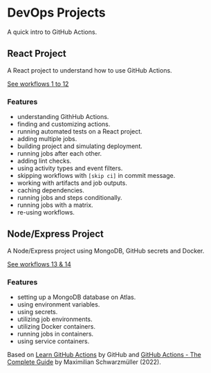 # DevOps Projects

A quick intro to GitHub Actions.

## React Project

A React project to understand how to use GitHub Actions.

[See workflows 1 to 12](.github/workflows)

### Features

- understanding GithHub Actions.
- finding and customizing actions.
- running automated tests on a React project.
- adding multiple jobs.
- building project and simulating deployment.
- running jobs after each other.
- adding lint checks.
- using activity types and event filters.
- skipping workflows with `[skip ci]` in commit message.
- working with artifacts and job outputs.
- caching dependencies.
- running jobs and steps conditionally.
- running jobs with a matrix.
- re-using workflows.

## Node/Express Project

A Node/Express project using MongoDB, GitHub secrets and Docker.

[See workflows 13 & 14](.github/workflows)

### Features

- setting up a MongoDB database on Atlas.
- using environment variables.
- using secrets.
- utilizing job environments.
- utilizing Docker containers.
- running jobs in containers.
- using service containers.

Based on [Learn GitHub Actions](https://docs.github.com/en/actions/learn-github-actions) by GitHub and [GitHub Actions - The Complete Guide](https://www.udemy.com/course/github-actions-the-complete-guide/) by Maximilian Schwarzmüller (2022).
